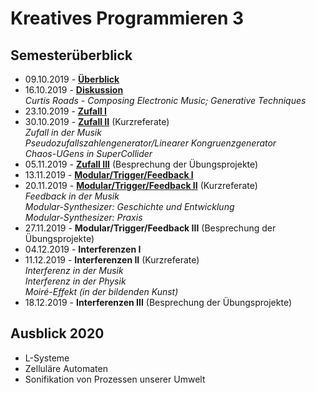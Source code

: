 # Kreatives Programmieren 3

## Semesterüberblick

* 09.10.2019 - **[Überblick](01)**
* 16.10.2019 - **[Diskussion](02)**<br/>*Curtis Roads - Composing Electronic Music; Generative Techniques*
* 23.10.2019 - **[Zufall I](03)**
* 30.10.2019 - [**Zufall II**](04) (Kurzreferate)<br />*Zufall in der Musik<br/>Pseudozufallszahlengenerator/Linearer Kongruenzgenerator*<br />*Chaos-UGens in SuperCollider*
* 05.11.2019 - [**Zufall III**](05) (Besprechung der Übungsprojekte)
* 13.11.2019 - [**Modular/Trigger/Feedback I**](06)
* 20.11.2019 - [**Modular/Trigger/Feedback II**](07) (Kurzreferate)<br />*Feedback in der Musik*<br />*Modular-Synthesizer: Geschichte und Entwicklung*<br />*Modular-Synthesizer: Praxis*
* 27.11.2019 - **Modular/Trigger/Feedback III** (Besprechung der Übungsprojekte)
* 04.12.2019 - **Interferenzen I**
* 11.12.2019 - **Interferenzen II** (Kurzreferate)<br />*Interferenz in der Musik*<br />*Interferenz in der Physik*<br />*Moiré-Effekt (in der bildenden Kunst)*
* 18.12.2019 - **Interferenzen III** (Besprechung der Übungsprojekte)

## Ausblick 2020
* L-Systeme
* Zelluläre Automaten
* Sonifikation von Prozessen unserer Umwelt